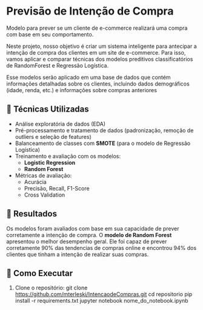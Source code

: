 # Previsão de Intenção de Compra
Modelo para prever se um cliente de e-commerce realizará uma compra com base em seu comportamento.

Neste projeto, nosso objetivo é criar um sistema inteligente para antecipar a intenção de compra dos clientes em um site de e-commerce. Para isso, vamos aplicar e comparar técnicas dos modelos preditivos classificatórios de RandomForest e Regressão Logística.

Esse modelos serão aplicado em uma base de dados que contém informações detalhadas sobre os clientes, incluindo dados demográficos (idade, renda, etc.) e informações sobre compras anteriores

## 🧠 Técnicas Utilizadas

- Análise exploratória de dados (EDA)
- Pré-processamento e tratamento de dados (padronização, remoção de outliers e seleção de features)
- Balanceamento de classes com **SMOTE** (para o modelo de Regressão Logística)
- Treinamento e avaliação com os modelos:
  - **Logistic Regression**
  - **Random Forest**
- Métricas de avaliação:
  - Acurácia
  - Precisão, Recall, F1-Score
  - Cross Validation
 
 ## 🧪 Resultados

Os modelos foram avaliados com base em sua capacidade de prever corretamente a intenção de compra. O **modelo de Random Forest** apresentou o melhor desempenho geral. Ele foi capaz de prever corretamente 90% das tendencias de compras online e encontrou 94% dos clientes que tinham a intenção de realizar suas compras.

## 📁 Como Executar

1. Clone o repositório:
   git clone https://github.com/mterleski/IntencaodeCompras.git
   cd repositorio
   pip install -r requirements.txt
   jupyter notebook nome_do_notebook.ipynb
